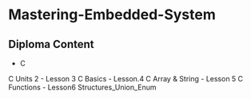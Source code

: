 # Mastering-Embedded-System

## Diploma Content

-  C 


 C Units 2
    -  Lesson 3 C Basics
    -  Lesson.4 C Array & String
    -  Lesson 5 C Functions
    -  Lesson6 Structures_Union_Enum
